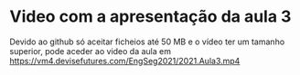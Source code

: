 # Video com a apresentação da aula 3


Devido ao github só aceitar ficheios até 50 MB e o vídeo ter um tamanho superior, pode aceder ao video da aula em <https://vm4.devisefutures.com/EngSeg2021/2021.Aula3.mp4>


